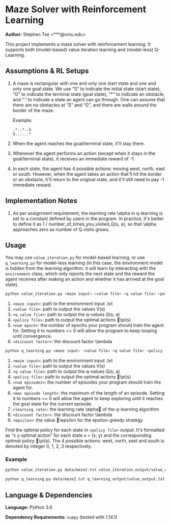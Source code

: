 # Maze Solver with Reinforcement Learning
**Author:** Stephen Tse \<***@cmu.edu\>

This project implements a maze solver with reinforcement learning. It supports both
(model-based) value iteration learning and (model-less) Q-Learning.


## Assumptions & RL Setups

1. A maze is rectangular with one and only one start state and one and only one goal state. We use “S” to indicate the initial state (start state), “G” to indicate the terminal state (goal state), ”*” to indicate an obstacle, and “.” to indicate a state an agent can go through. One can assume that there are no obstacles at “S” and “G”, and there are walls around the border of the maze.

    Example:
    ```
    .*..*..G
    S......*
    ```

2. When the agent reaches the goal/terminal state, it'll stay there.

3. Whenever the agent performs an action (except when it stays in the goal/terminal state), it receives an immediate reward of -1.

4. In each state, the agent has 4 possible actions: moving west, north, east or south. However, when the agent takes an action that'll hit the border or an obstacle, it'll return to the original state, and it'll still need to pay -1 immediate reward.

## Implementation Notes

1. As per assignment requirement, the learning rate \\alpha in q-learning is set to a constant defined by users in the program. In practice, it's better to define it as 1 / number_of_times_you_visited_Q(s, a), so that \\alpha approaches zero as number of Q visits grows.

## Usage

You may use `value_iteration.py` for model-based learning, or use `q_learning.py` for model-less learning (in this case, the environment model is hidden from the learning algorithm: it will learn by interacting with the `environment` class, which only reports the next state and the reward the agent receives after making an action and whether it has arrived at the goal state).

```bash
python value_iteration.py <maze input> <value file> <q value file> <policy file> <num epoch> <discount factor>
```
1. `<maze input>`: path to the environment input .txt
2. `<value file>`: path to output the values V(s)
3. `<q value file>`: path to output the q-values Q(s; a)
4. `<policy file>`: path to output the optimal actions \\pi(s)
5. `<num epoch>`: the number of epochs your program should train the agent for. Setting it to numbers <= 0 will allow the program to keep looping until convergence.
6. `<discount factor>`: the discount factor \\lambda

```bash
python q_learning.py <maze input> <value file> <q value file> <policy file> <num episodes> <max episode length> <learning rate> <discount factor> <epsilon>
```
1. `<maze input>`: path to the environment input .txt
2. `<value file>`: path to output the values V(s)
3. `<q value file>`: path to output the q-values Q(s; a)
4. `<policy file>`: path to output the optimal actions \\pi(s)
5. `<num episodes>`: the number of episodes your program should train the agent for.
6. `<max episode length>`: the maximum of the length of an episode. Setting it to numbers <= 0 will allow the agent to keep exploring until it reaches the goal state for the current episode.
7. `<learning rate>`: the learning rate \\alpha of the q-learning algorithm
8. `<discount factor>`: the discount factor \\lambda
9. `<epsilon>`: the value \\epsilon for the epsilon-greedy strategy

Find the optimal policy for each state in `<policy file>` output. It's formatted as “x y optimal action” for each state s = (x; y) and the corresponding optimal policy \\pi(s). The 4 possible actions: west, north, east and south is denoted by integer 0, 1, 2, 3 respectively.


### Example

```bash
python value_iteration.py data/maze2.txt value_iteration_output/value_output.txt value_iteration_output/q_value_output.txt value_iteration_output/policy_output.txt -1 0.9
```

```bash
python q_learning.py data/maze2.txt q_learning_output/value_output.txt q_learning_output/q_value_output.txt q_learning_output/policy_output.txt 2000 -1 0.1 0.9 0.8
```


## Language & Dependencies

**Language:** Python 3.6

**Dependency Requirements:** `numpy` (tested with 1.14.1)

